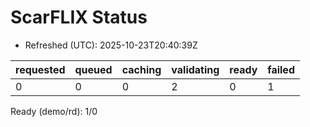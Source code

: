 ﻿# ScarFLIX Status

* Refreshed (UTC): 2025-10-23T20:40:39Z

| requested | queued | caching | validating | ready | failed |
|-----------|--------|---------|------------|-------|--------|
| 0 | 0 | 0 | 2 | 0 | 1 |

Ready (demo/rd): 1/0

